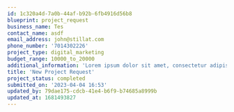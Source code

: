 ```yaml
---
id: 1c320a4d-7a0b-44af-b92b-6fb4916d56b8
blueprint: project_request
business_name: Tes
contact_name: asdf
email_address: john@stillat.com
phone_number: '7014302226'
project_type: digital_marketing
budget_range: 10000_to_20000
additional_information: 'Lorem ipsum dolor sit amet, consectetur adipiscing elit, sed do eiusmod tempor incididunt ut labore et dolore magna aliqua. Metus aliquam eleifend mi in nulla posuere sollicitudin aliquam. Nisl rhoncus mattis rhoncus urna neque viverra justo nec ultrices. Arcu cursus vitae congue mauris rhoncus. Integer eget aliquet nibh praesent tristique magna sit amet. Amet risus nullam eget felis eget nunc lobortis mattis. Nec feugiat nisl pretium fusce id velit ut. Id venenatis a condimentum vitae. Sed odio morbi quis commodo odio aenean. Pulvinar pellentesque habitant morbi tristique senectus et netus et malesuada. In cursus turpis massa tincidunt dui ut. Rhoncus est pellentesque elit ullamcorper. Nisi vitae suscipit tellus mauris a diam. Fermentum dui faucibus in ornare quam viverra orci. Quis viverra nibh cras pulvinar mattis nunc sed blandit. Est velit egestas dui id ornare arcu odio. Risus feugiat in ante metus. Est velit egestas dui id ornare. Orci sagittis eu volutpat odio facilisis. Duis at consectetur lorem donec massa sapien.'
title: 'New Project Request'
project_status: completed
submitted_on: '2023-04-04 16:53'
updated_by: 79dae175-cdcb-41e4-b6f9-b74685a8999b
updated_at: 1681493827
---
```

